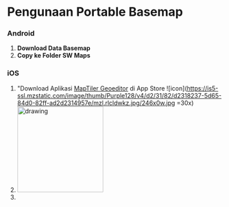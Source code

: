 # Pengunaan Portable Basemap

### Android
1. **Download Data Basemap**
1. **Copy ke Folder SW Maps**


### iOS
1. "Download Aplikasi [MapTiler Geoeditor](https://itunes.apple.com/mz/app/maptiler-geoeditor/id1168561747#?platform=iphone) di App Store ![icon](https://is5-ssl.mzstatic.com/image/thumb/Purple128/v4/d2/31/82/d2318237-5d65-84d0-82ff-ad2d2314957e/mzl.rlcldwkz.jpg/246x0w.jpg =30x)
2. <img src="https://is5-ssl.mzstatic.com/image/thumb/Purple128/v4/d2/31/82/d2318237-5d65-84d0-82ff-ad2d2314957e/mzl.rlcldwkz.jpg.jpg" alt="drawing" width="200"/>
3. 
